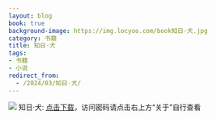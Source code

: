 ```yaml
---
layout: blog
book: true
background-image: https://img.locyoo.com/book知日·犬.jpg
category: 书籍
title: 知日·犬
tags:
- 书籍
- 小说
redirect_from:
  - /2024/03/知日·犬/
---
```

![](https://img.locyoo.com/book知日·犬.jpg)
知日·犬: <a name = "ref1" href="https://url18.ctfile.com/f/50983618-1063935842-928f6a?p=3619">点击下载</a>，访问密码请点击右上方“关于”自行查看